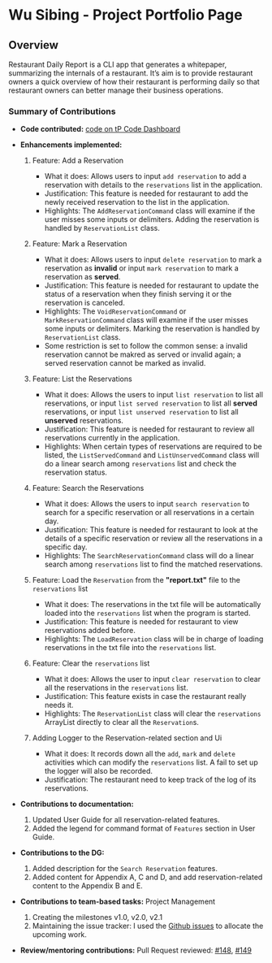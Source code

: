 # Wu Sibing - Project Portfolio Page

## Overview 
Restaurant Daily Report is a CLI app that generates a whitepaper, 
summarizing the internals of a restaurant. It’s aim is to provide 
restaurant owners a quick overview of how their restaurant is performing 
daily so that restaurant owners can better manage their business operations.

### Summary of Contributions
* **Code contributed:** [code on tP Code Dashboard](https://nus-cs2113-ay1920s2.github.io/tp-dashboard/#breakdown=true&search=sibingwu&sort=groupTitle&sortWithin=title&since=2020-03-01&timeframe=commit&mergegroup=false&groupSelect=groupByRepos)
* **Enhancements implemented:**
  1. Feature: Add a Reservation
      - What it does: Allows users to input `add reservation` to add a reservation with details to the `reservations` list in the application.
      - Justification: This feature is needed for restaurant to add the newly received reservation to the list in the application.
      - Highlights: The `AddReservationCommand` class will examine if the user misses some inputs or delimiters. Adding the reservation is handled by `ReservationList` class.
  
  2. Feature: Mark a Reservation
      - What it does: Allows users to input `delete reservation` to mark a reservation as **invalid** or input `mark reservation` to mark a reservation as **served**.
      - Justification: This feature is needed for restaurant to update the status of a reservation when they finish serving it or the reservation is canceled.
      - Highlights: The `VoidReservationCommand` or `MarkReservationCommand` class will examine if the user misses some inputs or delimiters. 
          Marking the reservation is handled by `ReservationList` class. 
     -    Some restriction is set to follow the common sense: a invalid reservation cannot be makred as served or invalid again; a served reservation cannot be marked as invalid.
       
  3. Feature: List the Reservations
      - What it does: Allows the users to input `list reservation` to list all reservations, or input `list served reservation` to list all **served** reservations, or input `list unserved reservation` to list all **unserved** reservations.
      - Justification: This feature is needed for restaurant to review all reservations currently in the application.
      - Highlights: When certain types of reservations are required to be listed, the `ListServedCommand` and `ListUnservedCommand` class will do a linear search among `reservations` list and check the reservation status.
  
  4. Feature: Search the Reservations
      - What it does: Allows the users to input `search reservation` to search for a specific reservation or all reservations in a certain day.
      - Justification: This feature is needed for restaurant to look at the details of a specific reservation or review all the reservations in a specific day.
      - Highlights: The `SearchReservationCommand` class will do a linear search among `reservations` list to find the matched reservations.
  
  5. Feature: Load the `Reservation` from the **"report.txt"** file to the `reservations` list
      - What it does: The reservations in the txt file will be automatically loaded into the `reservations` list when the program is started.
      - Justification: This feature is needed for restaurant to view reservations added before.
      - Highlights: The `LoadReservation` class will be in charge of loading reservations in the txt file into the `reservations` list.
  
  6. Feature: Clear the `reservations` list
      - What it does: Allows the user to input `clear reservation` to clear all the reservations in the `reservations` list.
      - Justification: This feature exists in case the restaurant really needs it.
      - Highlights: The `ReservationList` class will clear the `reservations` ArrayList directly to clear all the `Reservation`s.
  
  7. Adding Logger to the Reservation-related section and Ui
      - What it does: It records down all the `add`, `mark` and `delete` activities which can modify the `reservations` list. A fail to set up the logger will also be recorded.
      - Justification: The restaurant need to keep track of the log of its reservations.

* **Contributions to documentation:**
  1. Updated User Guide for all reservation-related features.
  2. Added the legend for command format of `Features` section in User Guide.

* **Contributions to the DG:**
  1. Added description for the `Search Reservation` features.
  2. Added content for Appendix A, C and D, and add reservation-related content to the Appendix B and E.

* **Contributions to team-based tasks:** Project Management
  1. Creating the milestones v1.0, v2.0, v2.1
  2. Maintaining the issue tracker: I used the [Github issues](https://github.com/AY1920S2-CS2113-T14-4/tp/issues?q=is%3Aissue+is%3Aclosed+author%3ASibingWu) to allocate the upcoming work.

* **Review/mentoring contributions:** Pull Request reviewed: [#148](https://github.com/AY1920S2-CS2113-T14-4/tp/pull/148), [#149](https://github.com/AY1920S2-CS2113-T14-4/tp/pull/149)
